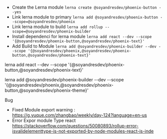 

- Create the Lerna module
`lerna create @soyandresdev/phoenix-button --yes`
- Link lerna module to primary
`lerna add @soyandresdev/phoenix-button --scope=@soyandresdev/phoenix`
- Link lerna module to build
`lerna add rollup --scope=@soyandresdev/phoenix-builder`
- Install dependenci for lerna module
`lerna add react --dev --scope '{@soyandresdev/phoenix-button,@soyandresdev/phoenix-text}'`
- Add Build to Module
`lerna add @soyandresdev/phoenix-builder --dev --scope '{@soyandresdev/phoenix,@soyandresdev/phoenix-button,@soyandresdev/phoenix-text}'`

lerna add react --dev --scope '{@soyandresdev/phoenix-button,@soyandresdev/phoenix-text}'


lerna add @soyandresdev/phoenix-builder --dev --scope '{@soyandresdev/phoenix,@soyandresdev/phoenix-button,@soyandresdev/phoenix-theme}'

Bug
- Fixed Module export warning : https://g.yuque.com/zhangbao/weekly/day-124?language=en-us
- Error Expor module Type react https://stackoverflow.com/questions/50080893/rollup-error-isvalidelementtype-is-not-exported-by-node-modules-react-is-inde

